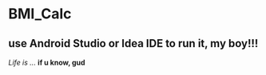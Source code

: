 # BMI_Calc


## use Android Studio or Idea IDE to run it,  my boy!!!

*Life is ...* 
**if u know, gud**
